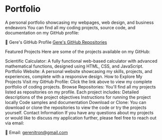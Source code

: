 # Portfolio
A personal portfolio showcasing my webpages, web design, and business endeavors
You can find all my coding projects, source code, and documentation on my GitHub profile:

🔗 Gere's GitHub Profile
[Gere's GitHub Repositories](https://github.com/gerenitron?tab=repositories)

Featured Projects
Here are some of the projects available on my GitHub:

Scientific Calculator: A fully functional web-based calculator with advanced mathematical functions, designed using HTML, CSS, and JavaScript.
Portfolio Website: A personal website showcasing my skills, projects, and experiences, complete with a responsive design.
How to Explore My Projects
Visit my GitHub Profile: Click the link above to view my complete portfolio of coding projects.
Browse Repositories: You'll find all my projects listed as repositories on my profile. Each project includes:
Detailed descriptions of the project objectives
Instructions for running the project locally
Code samples and documentation
Download or Clone: You can download or clone the repositories to view the code or try the projects yourself.
Contact Information
If you have any questions about my projects or would like to discuss my application further, please feel free to reach out via email:

📧 Email: gerenitron@gmail.com 
